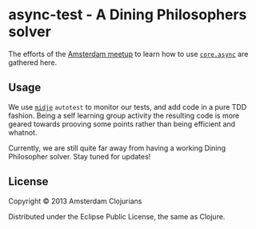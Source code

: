 # async-test - A Dining Philosophers solver

The efforts of the [Amsterdam meetup](http://amsclj.nl) to learn how to use [`core.async`](https://github.com/clojure/core.async/) are gathered here.

## Usage

We use [`midje`](https://github.com/marick/Midje) `autotest` to monitor our tests, and add code in a pure TDD fashion. Being a self learning group activity the resulting code is more geared towards prooving some points rather than being efficient and whatnot.

Currently, we are still quite far away from having a working Dining Philosopher solver. Stay tuned for updates!

## License

Copyright © 2013 Amsterdam Clojurians

Distributed under the Eclipse Public License, the same as Clojure.

